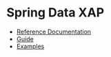 Spring Data XAP
============================


* [Reference Documentation](https://github.com/Gigaspaces/xap-spring-data/wiki/Reference-Documentation)
* [Guide](https://github.com/Gigaspaces/xap-spring-data/tree/master/guide)
* [Examples](https://github.com/Gigaspaces/xap-spring-data/tree/master/examples)

